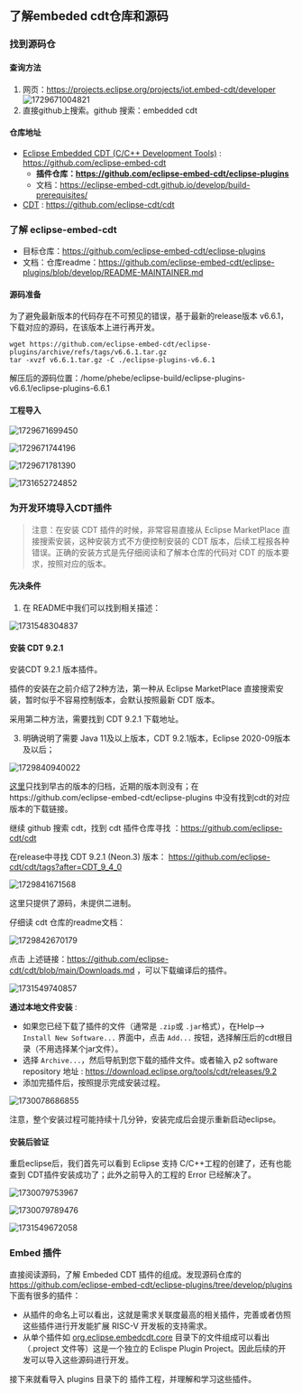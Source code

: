 ## 了解embeded cdt仓库和源码

### 找到源码仓

#### 查询方法

1. 网页：https://projects.eclipse.org/projects/iot.embed-cdt/developer
   ![1729671004821](image/1729671004821.png)
2. 直接github上搜索。github 搜索：embedded cdt

#### 仓库地址

* [Eclipse Embedded CDT (C/C++ Development Tools)](https://github.com/eclipse-embed-cdt) : https://github.com/eclipse-embed-cdt
  * **插件仓库：https://github.com/eclipse-embed-cdt/eclipse-plugins**
  * 文档：https://eclipse-embed-cdt.github.io/develop/build-prerequisites/
* [CDT](https://github.com/eclipse-cdt/cdt) : https://github.com/eclipse-cdt/cdt

### 了解 eclipse-embed-cdt

- 目标仓库：https://github.com/eclipse-embed-cdt/eclipse-plugins
- 文档：仓库readme：https://github.com/eclipse-embed-cdt/eclipse-plugins/blob/develop/README-MAINTAINER.md

#### 源码准备

为了避免最新版本的代码存在不可预见的错误，基于最新的release版本 v6.6.1，下载对应的源码，在该版本上进行再开发。

```
wget https://github.com/eclipse-embed-cdt/eclipse-plugins/archive/refs/tags/v6.6.1.tar.gz
tar -xvzf v6.6.1.tar.gz -C ./eclipse-plugins-v6.6.1
```

解压后的源码位置：/home/phebe/eclipse-build/eclipse-plugins-v6.6.1/eclipse-plugins-6.6.1

#### 工程导入

![1729671699450](image/1729671699450.png)

![1729671744196](image/1729671744196.png)

![1729671781390](image/1729671781390.png)

![1731652724852](image/1731652724852.png)


### 为开发环境导入CDT插件

> 注意：在安装 CDT 插件的时候，非常容易直接从 Eclipse MarketPlace 直接搜索安装，这种安装方式不方便控制安装的 CDT 版本，后续工程报各种错误。正确的安装方式是先仔细阅读和了解本仓库的代码对 CDT 的版本要求，按照对应的版本。

#### 先决条件

1. 在 README中我们可以找到相关描述：

![1731548304837](image/1731548304837.png)

#### 安装 CDT 9.2.1

安装CDT 9.2.1 版本插件。

插件的安装在之前介绍了2种方法，第一种从 Eclipse MarketPlace 直接搜索安装，暂时似乎不容易控制版本，会默认按照最新 CDT 版本。

采用第二种方法，需要找到 CDT 9.2.1 下载地址。

3. 明确说明了需要 Java 11及以上版本，CDT 9.2.1版本，Eclipse 2020-09版本及以后；

![1729840940022](image/1729840940022.png)

[这里](https://github.com/eclipse-embed-cdt/org.eclipse.epp.packages/releases/)只找到早古的版本的归档，近期的版本则没有；在https://github.com/eclipse-embed-cdt/eclipse-plugins 中没有找到cdt的对应版本的下载链接。

继续 github 搜索 cdt，找到 cdt 插件仓库寻找 ：https://github.com/eclipse-cdt/cdt

在release中寻找  CDT 9.2.1 (Neon.3) 版本： https://github.com/eclipse-cdt/cdt/tags?after=CDT_9_4_0

![1729841671568](image/1729841671568.png)

这里只提供了源码，未提供二进制。

仔细读 cdt 仓库的readme文档：

![1729842670179](image/1729842670179.png)

点击 上述链接：https://github.com/eclipse-cdt/cdt/blob/main/Downloads.md  ，可以下载编译后的插件。

![1731549740857](image/1731549740857.png)

**通过本地文件安装** :

* 如果您已经下载了插件的文件（通常是 `.zip`或 `.jar`格式），在Help—> `Install New Software...` 界面中，点击 `Add...` 按钮，选择解压后的cdt根目录（不用选择某个jar文件）。
* 选择 `Archive...`，然后导航到您下载的插件文件。或者输入 p2 software repository 地址 : https://download.eclipse.org/tools/cdt/releases/9.2
* 添加完插件后，按照提示完成安装过程。

![1730078686855](image/1730078686855.png)

注意，整个安装过程可能持续十几分钟，安装完成后会提示重新启动eclipse。

#### 安装后验证

重启eclipse后，我们首先可以看到 Eclipse 支持 C/C++工程的创建了，还有也能查到 CDT插件安装成功了；此外之前导入的工程的 Error 已经解决了。

![1730079753967](image/1730079753967.png)

![1730079789476](image/1730079789476.png)

![1731549672058](image/1731549672058.png)

### Embed 插件

直接阅读源码，了解 Embeded CDT 插件的组成。发现源码仓库的 https://github.com/eclipse-embed-cdt/eclipse-plugins/tree/develop/plugins 下面有很多的插件：

- 从插件的命名上可以看出，这就是需求关联度最高的相关插件，完善或者仿照这些插件进行开发能扩展 RISC-V 开发板的支持需求。
- 从单个插件如 [org.eclipse.embedcdt.core](https://github.com/eclipse-embed-cdt/eclipse-plugins/tree/develop/plugins/org.eclipse.embedcdt.core) 目录下的文件组成可以看出（.project 文件等）这是一个独立的 Eclispe Plugin Project。因此后续的开发可以导入这些源码进行开发。

接下来就看导入 plugins 目录下的 插件工程，并理解和学习这些插件。
